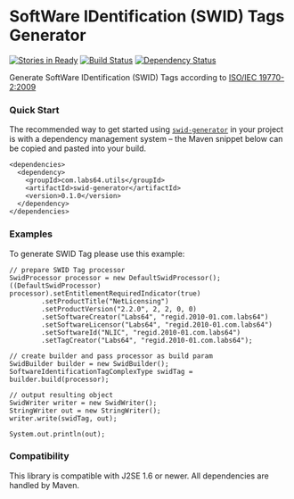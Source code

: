 # SoftWare IDentification (SWID) Tags Generator

[![Stories in Ready](https://badge.waffle.io/labs64/swid-generator.svg?label=ready&title=Ready)](http://waffle.io/labs64/swid-generator)
[![Build Status](https://travis-ci.org/Labs64/swid-generator.svg)](https://travis-ci.org/Labs64/swid-generator)
[![Dependency Status](https://www.versioneye.com/user/projects/547b7586b22f9052cf0000f4/badge.svg?style=flat)](https://www.versioneye.com/user/projects/547b7586b22f9052cf0000f4)

Generate SoftWare IDentification (SWID) Tags according to [ISO/IEC 19770-2:2009](http://www.iso.org/iso/home/store/catalogue_tc/catalogue_detail.htm?csnumber=53670)

### Quick Start

The recommended way to get started using [`swid-generator`](http://search.maven.org/#search%7Cga%7C1%7Cg%3A%22com.labs64.utils%22) in your project is with a dependency management system – the Maven snippet below can be copied and pasted into your build.

```
<dependencies>
  <dependency>
    <groupId>com.labs64.utils</groupId>
    <artifactId>swid-generator</artifactId>
    <version>0.1.0</version>
  </dependency>
</dependencies>
```

### Examples

To generate SWID Tag please use this example:

```
// prepare SWID Tag processor
SwidProcessor processor = new DefaultSwidProcessor();
((DefaultSwidProcessor) processor).setEntitlementRequiredIndicator(true)
        .setProductTitle("NetLicensing")
        .setProductVersion("2.2.0", 2, 2, 0, 0)
        .setSoftwareCreator("Labs64", "regid.2010-01.com.labs64")
        .setSoftwareLicensor("Labs64", "regid.2010-01.com.labs64")
        .setSoftwareId("NLIC", "regid.2010-01.com.labs64")
        .setTagCreator("Labs64", "regid.2010-01.com.labs64");

// create builder and pass processor as build param
SwidBuilder builder = new SwidBuilder();
SoftwareIdentificationTagComplexType swidTag = builder.build(processor);

// output resulting object
SwidWriter writer = new SwidWriter();
StringWriter out = new StringWriter();
writer.write(swidTag, out);

System.out.println(out);
```

### Compatibility

This library is compatible with J2SE 1.6 or newer. All dependencies are handled by Maven.
